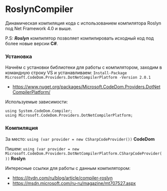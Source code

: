 # RoslynCompiler
Динамическая компиляция кода с использованием компилятора Roslyn под Net Framework 4.0 и выше.

P.S: ***Roslyn*** компилятор позволяет компилировать исходный код под более новые версии **C#**.
### Установка
Начнём с установки библиотеки для работы с компилятором, заходим в командную строку VS и устанавливаем:
`Install-Package Microsoft.CodeDom.Providers.DotNetCompilerPlatform -Version 2.0.1`

- https://www.nuget.org/packages/Microsoft.CodeDom.Providers.DotNetCompilerPlatform/

Используемые зависимости:
```
using System.CodeDom.Compiler;
using Microsoft.CodeDom.Providers.DotNetCompilerPlatform;
```
### Компиляция 

За место: `using (var provider = new CSharpCodeProvider())` **CodeDom**

Пишем: `using (var provider = new Microsoft.CodeDom.Providers.DotNetCompilerPlatform.CSharpCodeProvider())` **Roslyn**

Интересные ссылки для работы с данным компилятором:

- https://itvdn.com/ru/blog/article/compiler-roslyn
- https://msdn.microsoft.com/ru-ru/magazine/mt707527.aspx
